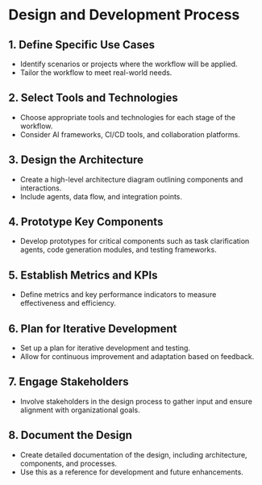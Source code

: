 # Design and Development Process

## 1. Define Specific Use Cases
- Identify scenarios or projects where the workflow will be applied.
- Tailor the workflow to meet real-world needs.

## 2. Select Tools and Technologies
- Choose appropriate tools and technologies for each stage of the workflow.
- Consider AI frameworks, CI/CD tools, and collaboration platforms.

## 3. Design the Architecture
- Create a high-level architecture diagram outlining components and interactions.
- Include agents, data flow, and integration points.

## 4. Prototype Key Components
- Develop prototypes for critical components such as task clarification agents, code generation modules, and testing frameworks.

## 5. Establish Metrics and KPIs
- Define metrics and key performance indicators to measure effectiveness and efficiency.

## 6. Plan for Iterative Development
- Set up a plan for iterative development and testing.
- Allow for continuous improvement and adaptation based on feedback.

## 7. Engage Stakeholders
- Involve stakeholders in the design process to gather input and ensure alignment with organizational goals.

## 8. Document the Design
- Create detailed documentation of the design, including architecture, components, and processes.
- Use this as a reference for development and future enhancements.

